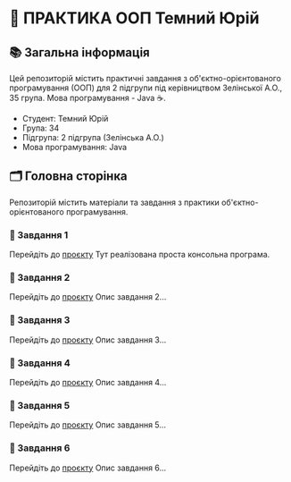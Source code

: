 # 🌟 ПРАКТИКА ООП Темний Юрій 

## 📚 Загальна інформація

Цей репозиторій містить практичні завдання з об'єктно-орієнтованого програмування (ООП) для 2 підгрупи під керівництвом Зелінської А.О., 35 група. Мова програмування - Java ☕.

- Студент: Темний Юрій
- Група: 34
- Підгрупа: 2 підгрупа (Зелінська А.О.)
- Мова програмування: Java

## 🗂️ Головна сторінка

Репозиторій містить матеріали та завдання з практики об'єктно-орієнтованого програмування.

### 📝 Завдання 1
Перейдіть до [проєкту](src/task-1)
Тут реалізована проста консольна програма.

### 📝 Завдання 2
Перейдіть до [проєкту](src/task-2)
Опис завдання 2...

### 📝 Завдання 3
Перейдіть до [проєкту](src/task-3/src)
Опис завдання 3...

### 📝 Завдання 4
Перейдіть до [проєкту](src/task-4/src)
Опис завдання 4...

### 📝 Завдання 5
Перейдіть до [проєкту](src/task-5)
Опис завдання 5...

### 📝 Завдання 6
Перейдіть до [проєкту](src/task-6)
Опис завдання 6...
<!-- ###📝 Завдання 7
//Перейдіть до [проєкту](URL)
//Опис завдання 7...
-->
